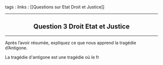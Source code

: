 tags : 
links : [[Questions sur Etat Droit et Justice]]

****

<h2 style="text-align: center;"> Question 3 Droit Etat et Justice </h2>

****

Après l’avoir résumée, expliquez ce que nous apprend la tragédie d’Antigone.

La tragédie d'antigone est une tragédie où le fr